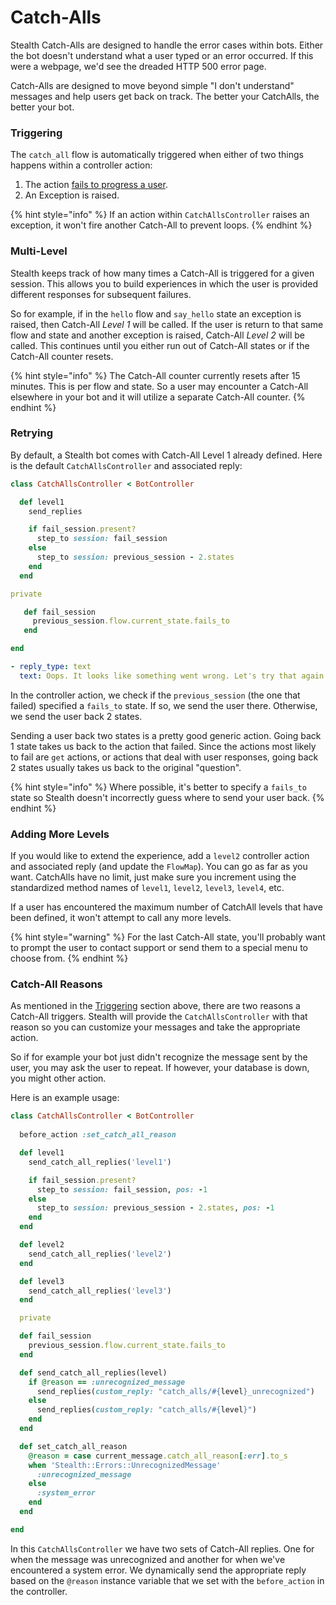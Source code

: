 # Catch-Alls

Stealth Catch-Alls are designed to handle the error cases within bots. Either the bot doesn't understand what a user typed or an error occurred. If this were a webpage, we'd see the dreaded HTTP 500 error page.&#x20;

Catch-Alls are designed to move beyond simple "I don't understand" messages and help users get back on track. The better your CatchAlls, the better your bot.

### Triggering

The `catch_all` flow is automatically triggered when either of two things happens within a controller action:

1. The action [fails to progress a user](controller-overview.md#failing-to-progress-a-user).
2. An Exception is raised.

{% hint style="info" %}
If an action within `CatchAllsController` raises an exception, it won't fire another Catch-All to prevent loops.
{% endhint %}

### Multi-Level

Stealth keeps track of how many times a Catch-All is triggered for a given session. This allows you to build experiences in which the user is provided different responses for subsequent failures.

So for example, if in the `hello` flow and `say_hello` state an exception is raised, then Catch-All _Level 1_ will be called. If the user is return to that same flow and state and another exception is raised, Catch-All _Level 2_ will be called. This continues until you either run out of Catch-All states or if the Catch-All counter resets.

{% hint style="info" %}
The Catch-All counter currently resets after 15 minutes. This is per flow and state. So a user may encounter a Catch-All elsewhere in your bot and it will utilize a separate Catch-All counter.
{% endhint %}

### Retrying

By default, a Stealth bot comes with Catch-All Level 1 already defined. Here is the default `CatchAllsController` and associated reply:

```ruby
class CatchAllsController < BotController

  def level1
    send_replies

    if fail_session.present?
      step_to session: fail_session
    else
      step_to session: previous_session - 2.states
    end
  end

private

   def fail_session
     previous_session.flow.current_state.fails_to
   end

end
```

```yaml
- reply_type: text
  text: Oops. It looks like something went wrong. Let's try that again
```

In the controller action, we check if the `previous_session` (the one that failed) specified a `fails_to` state. If so, we send the user there. Otherwise, we send the user back 2 states.

Sending a user back two states is a pretty good generic action. Going back 1 state takes us back to the action that failed. Since the actions most likely to fail are `get` actions, or actions that deal with user responses, going back 2 states usually takes us back to the original "question".

{% hint style="info" %}
Where possible, it's better to specify a `fails_to` state so Stealth doesn't incorrectly guess where to send your user back.
{% endhint %}

### Adding More Levels

If you would like to extend the experience, add a `level2` controller action and associated reply (and update the `FlowMap`). You can go as far as you want. CatchAlls have no limit, just make sure you increment using the standardized method names of `level1`, `level2`, `level3`, `level4`, etc.

If a user has encountered the maximum number of CatchAll levels that have been defined, it won't attempt to call any more levels.

{% hint style="warning" %}
For the last Catch-All state, you'll probably want to prompt the user to contact support or send them to a special menu to choose from.
{% endhint %}

### Catch-All Reasons

As mentioned in the [Triggering](catch-alls.md#triggering) section above, there are two reasons a Catch-All triggers. Stealth will provide the `CatchAllsController` with that reason so you can customize your messages and take the appropriate action.

So if for example your bot just didn't recognize the message sent by the user, you may ask the user to repeat. If however, your database is down, you might other action.

Here is an example usage:

```ruby
class CatchAllsController < BotController
  
  before_action :set_catch_all_reason

  def level1
    send_catch_all_replies('level1')

    if fail_session.present?
      step_to session: fail_session, pos: -1
    else
      step_to session: previous_session - 2.states, pos: -1
    end
  end

  def level2
    send_catch_all_replies('level2')
  end

  def level3
    send_catch_all_replies('level3')
  end

  private

  def fail_session
    previous_session.flow.current_state.fails_to
  end

  def send_catch_all_replies(level)
    if @reason == :unrecognized_message
      send_replies(custom_reply: "catch_alls/#{level}_unrecognized")
    else
      send_replies(custom_reply: "catch_alls/#{level}")
    end
  end

  def set_catch_all_reason
    @reason = case current_message.catch_all_reason[:err].to_s
    when 'Stealth::Errors::UnrecognizedMessage'
      :unrecognized_message
    else
      :system_error
    end
  end

end

```

In this `CatchAllsController` we have two sets of Catch-All replies. One for when the message was unrecognized and another for when we've encountered a system error. We dynamically send the appropriate reply based on the `@reason` instance variable that we set with the `before_action` in the controller.
